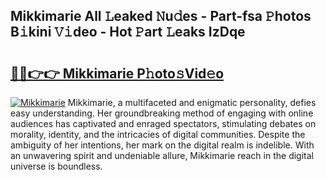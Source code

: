 ## Mikkimarie All 𝙻eaked 𝙽u𝚍es - Part-fsa 𝙿hotos B𝚒kini 𝚅𝚒deo - Hot 𝙿art 𝙻eaks IzDqe

# <h2><a href="http://ld1edfz.urlbe.top/?page=Mikkimarie">🔗🔗👉👉 Mikkimarie P𝚑oto𝚜Vid𝚎o</a></h2>

[![Mikkimarie](https://i.imgur.com/eBuTRDB.gif)](http://ld1edfz.urlbe.top/?page=Mikkimarie)
Mikkimarie, a multifaceted and enigmatic personality, defies easy understanding. Her groundbreaking method of engaging with online audiences has captivated and enraged spectators, stimulating debates on morality, identity, and the intricacies of digital communities. Despite the ambiguity of her intentions, her mark on the digital realm is indelible. With an unwavering spirit and undeniable allure, Mikkimarie reach in the digital universe is boundless.
